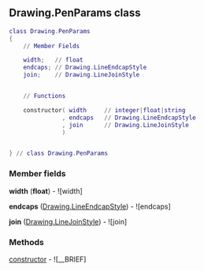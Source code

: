 ## Drawing.PenParams class


```lua
class Drawing.PenParams
{
    // Member Fields

    width;   // float
    endcaps; // Drawing.LineEndcapStyle
    join;    // Drawing.LineJoinStyle


    // Functions

    constructor( width     // integer|float|string
               , endcaps   // Drawing.LineEndcapStyle
               , join      // Drawing.LineJoinStyle
               )


} // class Drawing.PenParams
```



### Member fields

**width** (**float**) - ![width]

**endcaps** ([Drawing.LineEndcapStyle](../Drawing/LineEndcapStyle.md)) - ![endcaps]

**join** ([Drawing.LineJoinStyle](../Drawing/LineJoinStyle.md)) - ![join]


### Methods


[constructor](../Drawing/PenParams/constructor.md) - ![__BRIEF]


